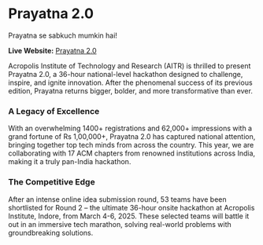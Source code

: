 # Prayatna 2.0
Prayatna se sabkuch mumkin hai! 

**Live Website:** [Prayatna 2.0](https://aitr.acm.org/prayatna2/)

Acropolis Institute of Technology and Research (AITR) is thrilled to present Prayatna 2.0, a 36-hour national-level hackathon designed to challenge, inspire, and ignite innovation. After the phenomenal success of its previous edition, Prayatna returns bigger, bolder, and more transformative than ever.

### A Legacy of Excellence
With an overwhelming 1400+ registrations and 62,000+ impressions with a grand fortune of Rs 1,00,000+, Prayatna 2.0 has captured national attention, bringing together top tech minds from across the country. This year, we are collaborating with 17 ACM chapters from renowned institutions across India, making it a truly pan-India hackathon.

### The Competitive Edge
After an intense online idea submission round, 53 teams have been shortlisted for Round 2 – the ultimate 36-hour onsite hackathon at Acropolis Institute, Indore, from March 4-6, 2025. These selected teams will battle it out in an immersive tech marathon, solving real-world problems with groundbreaking solutions.
